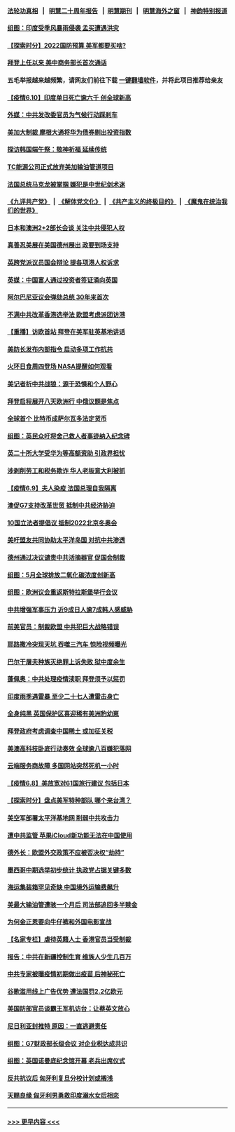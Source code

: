 #### [法轮功真相](https://github.com/gfw-breaker/truth/blob/master/README.md?t=0) &nbsp;&nbsp;|&nbsp;&nbsp; [明慧二十周年报告](https://github.com/gfw-breaker/mh-reports/blob/master/README.md?t=0) &nbsp;&nbsp;|&nbsp;&nbsp;[明慧期刊](https://github.com/gfw-breaker/mh-qikan) &nbsp;&nbsp;|&nbsp;&nbsp; [明慧海外之窗](https://github.com/gfw-breaker/mh-news/blob/master/README.md?t=0) &nbsp;&nbsp;|&nbsp;&nbsp; [神韵特别报道](https://github.com/gfw-breaker/mh-news/blob/master/shenyun.md?t=0)
#### [组图：印度受季风暴雨侵袭 孟买遭遇洪灾](../pages/nsc418/n13012255.md?t=06101852) 
#### [【探索时分】2022国防预算 美军都要买啥?](../pages/nsc418/n13011009.md?t=06101852) 
#### [拜登上任以来 美中商务部长首次通话](../pages/nsc418/n13012297.md?t=06101852) 
#### 五毛举报越来越频繁，请网友们前往下载 [一键翻墙软件](https://github.com/gfw-breaker/ssr-accounts)，并将此项目推荐给亲友
#### [【疫情6.10】印度单日死亡逾六千 创全球新高](../pages/nsc418/n13012420.md?t=06101852) 
#### [外媒：中共发改委官员为气候行动踩刹车](../pages/nsc418/n13012172.md?t=06101852) 
#### [美加大制裁 摩根大通将华为债券剔出投资指数](../pages/nsc418/n13012334.md?t=06101852) 
#### [探访韩国端午祭：敬神祈福 延续传统](../pages/nsc418/n13011474.md?t=06101852) 
#### [TC能源公司正式放弃美加输油管道项目](../pages/nsc418/n13011675.md?t=06101852) 
#### [法国总统马克龙被掌掴 嫌犯是中世纪剑术迷](../pages/nsc418/n13011104.md?t=06101852) 
#### [《九评共产党》](https://github.com/begood0513/9ping.md/blob/master/README.md) &nbsp;|&nbsp; [《解体党文化》](../../../../jtdwh.md/blob/master/README.md)  &nbsp;|&nbsp; [《共产主义的终极目的》](../../../../gczydzjmd.md/blob/master/README.md) &nbsp;|&nbsp; [《魔鬼在统治我们的世界》](../../../../mgztzwmdsj.md/blob/master/README.md) 
#### [日本和澳洲2+2部长会谈 关注中共侵犯人权](../pages/nsc418/n13011324.md?t=06101852) 
#### [真善忍美展在美国德州展出 政要到场支持](../pages/nsc418/n13010579.md?t=06101852) 
#### [英跨党派议员国会辩论 提各项港人权诉求](../pages/nsc418/n13011399.md?t=06101852) 
#### [英媒：中国富人通过投资者签证涌向英国](../pages/nsc418/n13011273.md?t=06101852) 
#### [阿尔巴尼亚议会弹劾总统 30年来首次](../pages/nsc418/n13011029.md?t=06101852) 
#### [不满中共改革香港选举法 欧盟考虑派团访港](../pages/nsc418/n13011031.md?t=06101852) 
#### [【重播】访欧首站 拜登在美军驻英基地讲话](../pages/nsc418/n13010985.md?t=06101852) 
#### [美防长发布内部指令 启动多项工作抗共](../pages/nsc418/n13010878.md?t=06101852) 
#### [火环日食周四登场 NASA提醒如何观看](../pages/nsc418/n13010651.md?t=06101852) 
#### [美记者析中共战狼：源于恐惧和个人野心](../pages/nsc418/n13010433.md?t=06101852) 
#### [拜登启程展开八天欧洲行 中俄议题是焦点](../pages/nsc418/n13010507.md?t=06101852) 
#### [全球首个 比特币成萨尔瓦多法定货币](../pages/nsc418/n13010420.md?t=06101852) 
#### [组图：英民众吁将舍己救人者事迹纳入纪念碑](../pages/nsc418/n13009918.md?t=06101852) 
#### [英二十所大学受华为等高额资助 引政界担忧](../pages/nsc418/n13010389.md?t=06101852) 
#### [涉剥削劳工和税务欺诈 华人老板意大利被抓](../pages/nsc418/n13010229.md?t=06101852) 
#### [【疫情6.9】夫人染疫 法国总理自我隔离](../pages/nsc418/n13009873.md?t=06101852) 
#### [澳促G7支持改革世贸 抵制中共经济胁迫](../pages/nsc418/n13009819.md?t=06101852) 
#### [10国立法者提倡议 抵制2022北京冬奥会](../pages/nsc418/n13008877.md?t=06101852) 
#### [美吁盟友共同协助太平洋岛国 对抗中共渗透](../pages/nsc418/n13009510.md?t=06101852) 
#### [德州通过决议谴责中共活摘器官 促国会制裁](../pages/nsc418/n13009046.md?t=06101852) 
#### [组图：5月全球排放二氧化碳浓度创新高](../pages/nsc418/n13007400.md?t=06101852) 
#### [组图：欧洲议会重返斯特拉斯堡举行会议](../pages/nsc418/n13007032.md?t=06101852) 
#### [中共增强军事压力 近9成日人逾7成韩人感威胁](../pages/nsc418/n13008884.md?t=06101852) 
#### [前美官员：制裁欧盟 中共犯巨大战略错误](../pages/nsc418/n13008628.md?t=06101852) 
#### [耶路撒冷突现天坑 吞噬三汽车 惊险视频曝光](../pages/nsc418/n13008567.md?t=06101852) 
#### [巴尔干屠夫种族灭绝罪上诉失败 狱中度余生](../pages/nsc418/n13008350.md?t=06101852) 
#### [蓬佩奥：中共处理疫情渎职 拜登须予以惩罚](../pages/nsc418/n13008128.md?t=06101852) 
#### [印度雨季遇雷暴 至少二十七人遭雷击身亡](../pages/nsc418/n13008100.md?t=06101852) 
#### [全身纯黑 英国保护区喜迎稀有美洲豹幼崽](../pages/nsc418/n13006978.md?t=06101852) 
#### [拜登政府考虑调查中国稀土 或加征关税](../pages/nsc418/n13008039.md?t=06101852) 
#### [美澳高科技卧底行动奏效 全球逾八百嫌犯落网](../pages/nsc418/n13007667.md?t=06101852) 
#### [云端服务商故障 多国网站突然死机一小时](../pages/nsc418/n13007539.md?t=06101852) 
#### [【疫情6.8】美放宽对61国旅行建议 包括日本](../pages/nsc418/n13007207.md?t=06101852) 
#### [【探索时分】盘点美军特种部队 哪个来台湾？](../pages/nsc418/n13005772.md?t=06101852) 
#### [美空军部署太平洋基地网 削弱中共攻击力](../pages/nsc418/n13007096.md?t=06101852) 
#### [遭中共监管 苹果iCloud新功能无法在中国使用](../pages/nsc418/n13006885.md?t=06101852) 
#### [德外长：欧盟外交政策不应被否决权“劫持”](../pages/nsc418/n13006135.md?t=06101852) 
#### [墨西哥中期选举初步统计 执政党占据关键多数](../pages/nsc418/n13005991.md?t=06101852) 
#### [海运集装箱罕见奇缺 中国境外运输费飙升](../pages/nsc418/n13006100.md?t=06101852) 
#### [美最大输油管遭骇一个月后 司法部追回多半赎金](../pages/nsc418/n13005739.md?t=06101852) 
#### [为何金正恩要向牛仔裤和外国电影宣战](../pages/nsc418/n13005875.md?t=06101852) 
#### [【名家专栏】虐待英籍人士 香港官员当受制裁](../pages/nsc418/n13005146.md?t=06101852) 
#### [报告：中共在新疆控制生育 维族人少生几百万](../pages/nsc418/n13005520.md?t=06101852) 
#### [中共专家被曝疫情初期做出疫苗 后神秘死亡](../pages/nsc418/n13005665.md?t=06101852) 
#### [谷歌滥用线上广告优势 遭法国罚2.2亿欧元](../pages/nsc418/n13005316.md?t=06101852) 
#### [美国防部官员谈霸王军机访台：让蔡英文放心](../pages/nsc418/n13005446.md?t=06101852) 
#### [尼日利亚封推特 原因：一直逃避责任](../pages/nsc418/n13005492.md?t=06101852) 
#### [组图：G7财政部长级会议 对企业税达成共识](../pages/nsc418/n13004588.md?t=06101852) 
#### [组图：英国诺曼底纪念馆开幕 老兵出席仪式](../pages/nsc418/n13005005.md?t=06101852) 
#### [反共抗议后 匈牙利复旦分校计划或搁浅](../pages/nsc418/n13004975.md?t=06101852) 
#### [天赐良缘 匈牙利男勇救印度溺水女后相恋](../pages/nsc418/n13004335.md?t=06101852) 

----
#### [ >>> 更早内容 <<< ](../indexes/nsc418-earlier.md)
